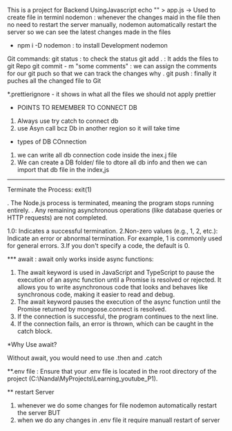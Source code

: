This is a project for Backend UsingJavascript
echo "" > app.js -> Used to create file in terminl
nodemon : whenever the changes maid in the file then no need to restart the server 
manually, nodemon automatically restart the server so we can see the latest changes made in the files

* npm i -D nodemon : to install Development nodemon 

Git commands:
git status : to check the status 
git add . : It adds the files to git Repo
git commit - m "some comments" : we can assign the comments for our git puch so that we can track the changes why .
git push : finally it puches all the changed file to Git

*.prettierignore - it shows in what all the files we should not apply prettier

* POINTS TO REMEMBER TO CONNECT DB 
1. Always use try catch to connect db
2. use Asyn call bcz Db in another region so it will take time

*  types of DB COnnection
1. we can write all db connection code inside the inex.j file
2. We can create a DB folder/ file to dtore all db info and then we can import that db file in the index,js 

***
Terminate the Process:
exit(1)

. The Node.js process is terminated, meaning the program stops running entirely.
. Any remaining asynchronous operations (like database queries or HTTP requests) are  not completed.

1.0: Indicates a successful termination.
2.Non-zero values (e.g., 1, 2, etc.): Indicate an error or abnormal termination. For example, 1 is commonly used for general errors.
3.If you don't specify a code, the default is 0.

*** await : await only works inside async functions:
1. The await keyword is used in JavaScript and TypeScript to pause the execution of an async function until a Promise is resolved or rejected. It allows you to write asynchronous code that looks and behaves like synchronous code, making it easier to read and debug.
2. The await keyword pauses the execution of the async function until the Promise returned by mongoose.connect is resolved.
3. If the connection is successful, the program continues to the next line.
4. If the connection fails, an error is thrown, which can be caught in the catch block.

*Why Use await?

Without await, you would need to use .then and .catch

**.env file : Ensure that your .env file is located in the root directory of the project (C:\Nanda\MyProjects\Learning_youtube_P1).

** restart Server 
1. whenever we do some changes for file nodemon automatically restart the server BUT 
2. when we do any changes in .env file it require manuall restart of server
